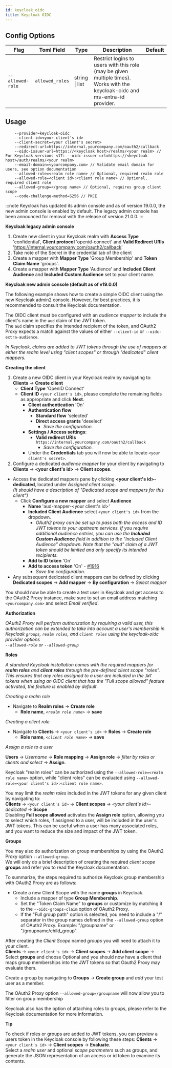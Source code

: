 ```yaml
---
id: keycloak_oidc
title: Keycloak OIDC
---
```


## Config Options

| Flag             | Toml Field      | Type           | Description                                                                                                        | Default |
| ---------------- | --------------- | -------------- | ------------------------------------------------------------------------------------------------------------------ | ------- |
| `--allowed-role` | `allowed_roles` | string \| list | Restrict logins to users with this role (may be given multiple times). Works with the keycloak-oidc and ms-entra-id provider. |         |

## Usage

```
    --provider=keycloak-oidc
    --client-id=<your client's id>
    --client-secret=<your client's secret>
    --redirect-url=https://internal.yourcompany.com/oauth2/callback
    --oidc-issuer-url=https://<keycloak host>/realms/<your realm> // For Keycloak versions <17: --oidc-issuer-url=https://<keycloak host>/auth/realms/<your realm>
    --email-domain=<yourcompany.com> // Validate email domain for users, see option documentation
    --allowed-role=<realm role name> // Optional, required realm role
    --allowed-role=<client id>:<client role name> // Optional, required client role
    --allowed-group=</group name> // Optional, requires group client scope
    --code-challenge-method=S256 // PKCE
```

:::note
Keycloak has updated its admin console and as of version 19.0.0, the new admin console is enabled by default. The 
legacy admin console has been announced for removal with the release of version 21.0.0.
:::

**Keycloak legacy admin console**

1.  Create new client in your Keycloak realm with **Access Type** 'confidential', **Client protocol**  'openid-connect' 
    and **Valid Redirect URIs** 'https://internal.yourcompany.com/oauth2/callback'
2.  Take note of the Secret in the credential tab of the client
3.  Create a mapper with **Mapper Type** 'Group Membership' and **Token Claim Name** 'groups'.
4.  Create a mapper with **Mapper Type** 'Audience' and **Included Client Audience** and **Included Custom Audience** set 
    to your client name.

**Keycloak new admin console (default as of v19.0.0)**

The following example shows how to create a simple OIDC client using the new Keycloak admin2 console. However, for best 
practices, it is recommended to consult the Keycloak documentation.

The OIDC client must be configured with an _audience mapper_ to include the client's name in the `aud` claim of the JWT token.  
The `aud` claim specifies the intended recipient of the token, and OAuth2 Proxy expects a match against the values of 
either `--client-id` or `--oidc-extra-audience`.

_In Keycloak, claims are added to JWT tokens through the use of mappers at either the realm level using "client scopes" or 
through "dedicated" client mappers._

**Creating the client**

1. Create a new OIDC client in your Keycloak realm by navigating to:  
   **Clients** -> **Create client**
   * **Client Type** 'OpenID Connect'
   * **Client ID** `<your client's id>`, please complete the remaining fields as appropriate and click **Next**.
       * **Client authentication** 'On'
       * **Authentication flow**
           * **Standard flow**  'selected'
           * **Direct access grants** 'deselect'
               * _Save the configuration._
       * **Settings / Access settings**:
           * **Valid redirect URIs** `https://internal.yourcompany.com/oauth2/callback`
               * _Save the configuration._
       * Under the **Credentials** tab you will now be able to locate `<your client's secret>`.
2. Configure a dedicated *audience mapper* for your client by navigating to **Clients** -> **\<your client's id\>** -> **Client scopes**.
* Access the dedicated mappers pane by clicking **\<your client's id\>-dedicated**, located under *Assigned client scope*.  
  _(It should have a description of "Dedicated scope and mappers for this client")_
    * Click **Configure a new mapper** and select **Audience**
        * **Name** 'aud-mapper-\<your client's id\>'
        * **Included Client Audience** select `<your client's id>` from the dropdown.
            * _OAuth2 proxy can be set up to pass both the access and ID JWT tokens to your upstream services.
              If you require additional audience entries, you can use the **Included Custom Audience** field in addition 
              to the "Included Client Audience" dropdown. Note that the "aud" claim of a JWT token should be limited and 
              only specify its intended recipients._
        * **Add to ID token** 'On'
        * **Add to access token** 'On' - [#1916](https://github.com/oauth2-proxy/oauth2-proxy/pull/1916)
            * _Save the configuration._
* Any subsequent dedicated client mappers can be defined by clicking **Dedicated scopes** -> **Add mapper** -> 
  **By configuration** -> *Select mapper*

You should now be able to create a test user in Keycloak and get access to the OAuth2 Proxy instance, make sure to set 
an email address matching `<yourcompany.com>` and select _Email verified_.

**Authorization**

_OAuth2 Proxy will perform authorization by requiring a valid user, this authorization can be extended to take into 
account a user's membership in Keycloak `groups`, `realm roles`, and `client roles` using the keycloak-oidc provider options   
`--allowed-role` or `--allowed-group`_

**Roles**

_A standard Keycloak installation comes with the required mappers for **realm roles** and **client roles** through the 
pre-defined client scope "roles". This ensures that any roles assigned to a user are included in the `JWT` tokens when 
using an OIDC client that has the "Full scope allowed" feature activated, the feature is enabled by default._

_Creating a realm role_
* Navigate to **Realm roles** -> **Create role**
    * **Role name**, *`<realm role name>`* -> **save**

_Creating a client role_
* Navigate to **Clients** -> `<your client's id>` -> **Roles** -> **Create role**
    * **Role name**, *`<client role name>`* -> **save**


_Assign a role to a user_

**Users** -> _Username_ -> **Role mapping** -> **Assign role** -> _filter by roles or clients and select_ -> **Assign**.

Keycloak "realm roles" can be authorized using the `--allowed-role=<realm role name>` option, while "client roles" can be 
evaluated using `--allowed-role=<your client's id>:<client role name>`.

You may limit the _realm roles_ included in the JWT tokens for any given client by navigating to:  
**Clients** -> `<your client's id>` -> **Client scopes** ->  _\<your client's id\>-dedicated_ -> **Scope**  
Disabling **Full scope allowed** activates the **Assign role** option, allowing you to select which roles, if assigned 
to a user, will be included in the user's JWT tokens. This can be useful when a user has many associated roles, and you 
want to reduce the size and impact of the JWT token.


**Groups**

You may also do authorization on group memberships by using the OAuth2 Proxy option `--allowed-group`.   
We will only do a brief description of creating the required _client scope_ **groups** and refer you to read the Keycloak 
documentation.

To summarize, the steps required to authorize Keycloak group membership with OAuth2 Proxy are as follows:

* Create a new Client Scope with the name **groups** in Keycloak.
    * Include a mapper of type **Group Membership**.
    * Set the "Token Claim Name" to **groups** or customize by matching it to the `--oidc-groups-claim` option of OAuth2 Proxy.
    * If the "Full group path" option is selected, you need to include a "/" separator in the group names defined in the 
      `--allowed-group` option of OAuth2 Proxy. Example: "/groupname" or "/groupname/child_group".

After creating the _Client Scope_ named _groups_ you will need to attach it to your client.  
**Clients** -> `<your client's id>` -> **Client scopes** -> **Add client scope** -> Select **groups** and choose Optional 
and you should now have a client that maps group memberships into the JWT tokens so that Oauth2 Proxy may evaluate them.

Create a group by navigating to **Groups** -> **Create group** and _add_ your test user as a member.

The OAuth2 Proxy option `--allowed-group=/groupname` will now allow you to filter on group membership

Keycloak also has the option of attaching roles to groups, please refer to the Keycloak documentation for more information.

**Tip**

To check if roles or groups are added to JWT tokens, you can preview a users token in the Keycloak console by following 
these steps: **Clients** -> `<your client's id>` -> **Client scopes** -> **Evaluate**.  
Select a _realm user_ and optional _scope parameters_ such as groups, and generate the JSON representation of an access 
or id token to examine its contents.
